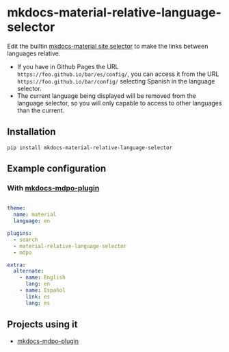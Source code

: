 # mkdocs-material-relative-language-selector

Edit the builtin [mkdocs-material site selector][mkdocs-material-ss-link] to
make the links between languages relative.

- If you have in Github Pages the URL `https://foo.github.io/bar/es/config/`,
 you can access it from the URL `https://foo.github.io/bar/config/` selecting
 Spanish in the language selector.
- The current language being displayed will be removed from the language
 selector, so you will only capable to access to other languages than the
 current.

## Installation

```
pip install mkdocs-material-relative-language-selector
```

## Example configuration

### With [mkdocs-mdpo-plugin][mkdocs-mdpo-plugin-link]

```yaml

theme:
  name: material
  language: en

plugins:
  - search
  - material-relative-language-selector
  - mdpo

extra:
  alternate:
    - name: English
      lang: en
    - name: Español
      link: es
      lang: es

```

## Projects using it

- [mkdocs-mdpo-plugin][mkdocs-mdpo-plugin-link]


[mkdocs-material-ss-link]: https://squidfunk.github.io/mkdocs-material/setup/changing-the-language/#site-language-selector
[mkdocs-mdpo-plugin-link]: https://mondeja.github.io/mkdocs-mdpo-plugin/
